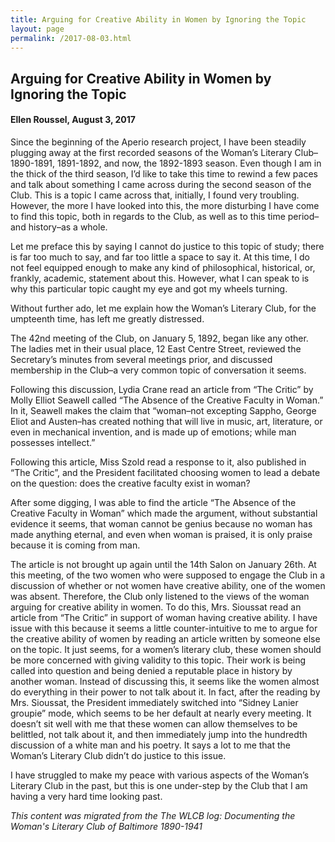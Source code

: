 ```yaml
---
title: Arguing for Creative Ability in Women by Ignoring the Topic
layout: page
permalink: /2017-08-03.html
---
```


## Arguing for Creative Ability in Women by Ignoring the Topic
#### Ellen Roussel, August 3, 2017

Since the beginning of the Aperio research project, I have been steadily plugging away at the first recorded seasons of the Woman’s Literary Club– 1890-1891, 1891-1892, and now, the 1892-1893 season. Even though I am in the thick of the third season, I’d like to take this time to rewind a few paces and talk about something I came across during the second season of the Club. This is a topic I came across that, initially, I found very troubling. However, the more I have looked into this, the more disturbing I have come to find this topic, both in regards to the Club, as well as to this time period–and history–as a whole.

Let me preface this by saying I cannot do justice to this topic of study; there is far too much to say, and far too little a space to say it. At this time, I do not feel equipped enough to make any kind of philosophical, historical, or, frankly, academic, statement about this. However, what I can speak to is why this particular topic caught my eye and got my wheels turning.

Without further ado, let me explain how the Woman’s Literary Club, for the umpteenth time, has left me greatly distressed.

The 42nd meeting of the Club, on January 5, 1892, began like any other. The ladies met in their usual place, 12 East Centre Street, reviewed the Secretary’s minutes from several meetings prior, and discussed membership in the Club–a very common topic of conversation it seems.

Following this discussion, Lydia Crane read an article from “The Critic” by Molly Elliot Seawell called “The Absence of the Creative Faculty in Woman.” In it, Seawell makes the claim that “woman–not excepting Sappho, George Eliot and Austen–has created nothing that will live in music, art, literature, or even in mechanical invention, and is made up of emotions; while man possesses intellect.”

Following this article, Miss Szold read a response to it, also published in “The Critic”, and the President facilitated choosing women to lead a debate on the question: does the creative faculty exist in woman?

After some digging, I was able to find the article “The Absence of the Creative Faculty in Woman” which made the argument, without substantial evidence it seems, that woman cannot be genius because no woman has made anything eternal, and even when woman is praised, it is only praise because it is coming from man.

The article is not brought up again until the 14th Salon on January 26th. At this meeting, of the two women who were supposed to engage the Club in a discussion of whether or not women have creative ability, one of the women was absent. Therefore, the Club only listened to the views of the woman arguing for creative ability in women. To do this, Mrs. Sioussat read an article from “The Critic” in support of woman having creative ability. I have issue with this because it seems a little counter-intuitive to me to argue for the creative ability of women by reading an article written by someone else on the topic. It just seems, for a women’s literary club, these women should be more concerned with giving validity to this topic. Their work is being called into question and being denied a reputable place in history by another woman. Instead of discussing this, it seems like the women almost do everything in their power to not talk about it. In fact, after the reading by Mrs. Sioussat, the President immediately switched into “Sidney Lanier groupie” mode, which seems to be her default at nearly every meeting. It doesn’t sit well with me that these women can allow themselves to be belittled, not talk about it, and then immediately jump into the hundredth discussion of a white man and his poetry. It says a lot to me that the Woman’s Literary Club didn’t do justice to this issue.

I have struggled to make my peace with various aspects of the Woman’s Literary Club in the past, but this is one under-step by the Club that I am having a very hard time looking past.

*This content was migrated from the The WLCB log: Documenting the Woman's Literary Club of Baltimore 1890-1941*